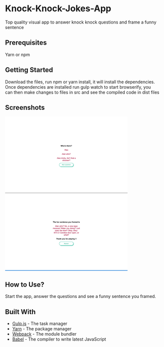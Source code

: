 # Knock-Knock-Jokes-App
Top quality visual app to answer knock knock questions and frame a funny sentence

## Prerequisites
Yarn or npm

## Getting Started
Download the files, run npm or yarn install, it will install the dependencies. Once dependencies are installed run gulp watch to start browserify,
you can then make changes to files in src and see the compiled code in dist files

## Screenshots
<img src="screenshots/app-start.png" width="400" height="250"> <img src="screenshots/app-end.png" width="400" height="250">

## How to Use?
Start the app, answer the questions and see a funny sentence you framed. 

## Built With
  - [Gulp.js](https://gulpjs.com/) - The task manager
  - [Yarn](https://yarnpkg.com/en/) - The package manager
  - [Webpack](https://webpack.js.org/) - The module bundler
  - [Babel](https://webpack.js.org/) - The compiler to write latest JavaScript
